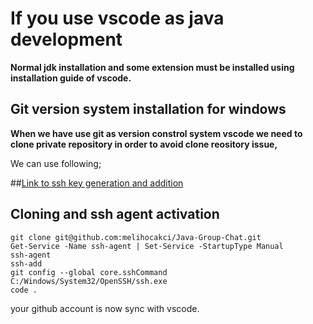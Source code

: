 # If you use vscode as java development
**Normal jdk installation and some extension must be installed using installation guide of vscode.**

## Git version system installation for windows
**When we have use git as version constrol system vscode we need to clone private repository in order to avoid clone reository issue,**

<p>We can use following;</p>

##[Link to ssh key generation and addition](https://docs.github.com/en/authentication/connecting-to-github-with-ssh)
## Cloning and ssh agent activation
    git clone git@github.com:melihocakci/Java-Group-Chat.git
    Get-Service -Name ssh-agent | Set-Service -StartupType Manual
    ssh-agent
    ssh-add
    git config --global core.sshCommand C:/Windows/System32/OpenSSH/ssh.exe
    code .
your github account is now sync with vscode.
